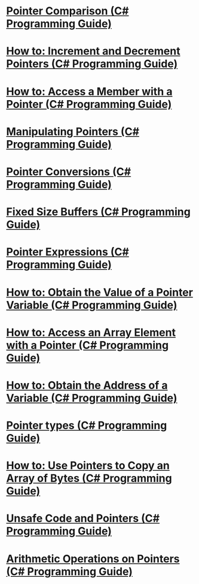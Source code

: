 # [Pointer Comparison (C# Programming Guide)](pointer-comparison.md)
# [How to: Increment and Decrement Pointers (C# Programming Guide)](how-to-increment-and-decrement-pointers.md)
# [How to: Access a Member with a Pointer (C# Programming Guide)](how-to-access-a-member-with-a-pointer.md)
# [Manipulating Pointers (C# Programming Guide)](manipulating-pointers.md)
# [Pointer Conversions (C# Programming Guide)](pointer-conversions.md)
# [Fixed Size Buffers (C# Programming Guide)](fixed-size-buffers.md)
# [Pointer Expressions (C# Programming Guide)](pointer-expressions.md)
# [How to: Obtain the Value of a Pointer Variable (C# Programming Guide)](how-to-obtain-the-value-of-a-pointer-variable.md)
# [How to: Access an Array Element with a Pointer (C# Programming Guide)](how-to-access-an-array-element-with-a-pointer.md)
# [How to: Obtain the Address of a Variable (C# Programming Guide)](how-to-obtain-the-address-of-a-variable.md)
# [Pointer types (C# Programming Guide)](pointer-types.md)
# [How to: Use Pointers to Copy an Array of Bytes  (C# Programming Guide)](how-to-use-pointers-to-copy-an-array-of-bytes.md)
# [Unsafe Code and Pointers (C# Programming Guide)](index.md)
# [Arithmetic Operations on Pointers (C# Programming Guide)](arithmetic-operations-on-pointers.md)
